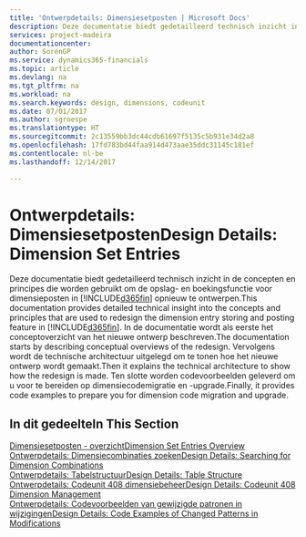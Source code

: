 ```yaml
---
title: 'Ontwerpdetails: Dimensiesetposten | Microsoft Docs'
description: Deze documentatie biedt gedetailleerd technisch inzicht in de concepten en principes die worden gebruikt om de opslag- en boekingsfunctie voor dimensieposten opnieuw te ontwerpen.
services: project-madeira
documentationcenter: 
author: SorenGP
ms.service: dynamics365-financials
ms.topic: article
ms.devlang: na
ms.tgt_pltfrm: na
ms.workload: na
ms.search.keywords: design, dimensions, codeunit
ms.date: 07/01/2017
ms.author: sgroespe
ms.translationtype: HT
ms.sourcegitcommit: 2c13559bb3dc44cdb61697f5135c5b931e34d2a8
ms.openlocfilehash: 17fd783bd44faa914d473aae35ddc31145c181ef
ms.contentlocale: nl-be
ms.lasthandoff: 12/14/2017

---
```

# <a name="design-details-dimension-set-entries"></a><span data-ttu-id="b0d36-103">Ontwerpdetails: Dimensiesetposten</span><span class="sxs-lookup"><span data-stu-id="b0d36-103">Design Details: Dimension Set Entries</span></span>
<span data-ttu-id="b0d36-104">Deze documentatie biedt gedetailleerd technisch inzicht in de concepten en principes die worden gebruikt om de opslag- en boekingsfunctie voor dimensieposten in [!INCLUDE[d365fin](includes/d365fin_md.md)] opnieuw te ontwerpen.</span><span class="sxs-lookup"><span data-stu-id="b0d36-104">This documentation provides detailed technical insight into the concepts and principles that are used to redesign the dimension entry storing and posting feature in [!INCLUDE[d365fin](includes/d365fin_md.md)].</span></span> <span data-ttu-id="b0d36-105">In de documentatie wordt als eerste het conceptoverzicht van het nieuwe ontwerp beschreven.</span><span class="sxs-lookup"><span data-stu-id="b0d36-105">The documentation starts by describing conceptual overviews of the redesign.</span></span> <span data-ttu-id="b0d36-106">Vervolgens wordt de technische architectuur uitgelegd om te tonen hoe het nieuwe ontwerp wordt gemaakt.</span><span class="sxs-lookup"><span data-stu-id="b0d36-106">Then it explains the technical architecture to show how the redesign is made.</span></span> <span data-ttu-id="b0d36-107">Ten slotte worden codevoorbeelden geleverd om u voor te bereiden op dimensiecodemigratie en -upgrade.</span><span class="sxs-lookup"><span data-stu-id="b0d36-107">Finally, it provides code examples to prepare you for dimension code migration and upgrade.</span></span>  

## <a name="in-this-section"></a><span data-ttu-id="b0d36-108">In dit gedeelte</span><span class="sxs-lookup"><span data-stu-id="b0d36-108">In This Section</span></span>  
[<span data-ttu-id="b0d36-109">Dimensiesetposten - overzicht</span><span class="sxs-lookup"><span data-stu-id="b0d36-109">Dimension Set Entries Overview</span></span>](design-details-dimension-set-entries-overview.md)  
[<span data-ttu-id="b0d36-110">Ontwerpdetails: Dimensiecombinaties zoeken</span><span class="sxs-lookup"><span data-stu-id="b0d36-110">Design Details: Searching for Dimension Combinations</span></span>](design-details-searching-for-dimension-combinations.md)  
[<span data-ttu-id="b0d36-111">Ontwerpdetails: Tabelstructuur</span><span class="sxs-lookup"><span data-stu-id="b0d36-111">Design Details: Table Structure</span></span>](design-details-table-structure.md)  
[<span data-ttu-id="b0d36-112">Ontwerpdetails: Codeunit 408 dimensiebeheer</span><span class="sxs-lookup"><span data-stu-id="b0d36-112">Design Details: Codeunit 408 Dimension Management</span></span>](design-details-codeunit-408-dimension-management.md)  
[<span data-ttu-id="b0d36-113">Ontwerpdetails: Codevoorbeelden van gewijzigde patronen in wijzigingen</span><span class="sxs-lookup"><span data-stu-id="b0d36-113">Design Details: Code Examples of Changed Patterns in Modifications</span></span>](design-details-code-examples-of-changed-patterns-in-modifications.md)

